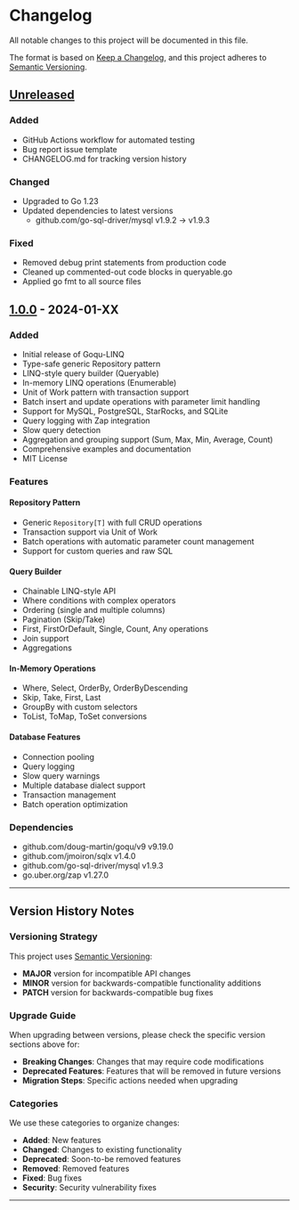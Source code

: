 # Changelog

All notable changes to this project will be documented in this file.

The format is based on [Keep a Changelog](https://keepachangelog.com/en/1.0.0/),
and this project adheres to [Semantic Versioning](https://semver.org/spec/v2.0.0.html).

## [Unreleased]

### Added
- GitHub Actions workflow for automated testing
- Bug report issue template
- CHANGELOG.md for tracking version history

### Changed
- Upgraded to Go 1.23
- Updated dependencies to latest versions
  - github.com/go-sql-driver/mysql v1.9.2 → v1.9.3

### Fixed
- Removed debug print statements from production code
- Cleaned up commented-out code blocks in queryable.go
- Applied go fmt to all source files

## [1.0.0] - 2024-01-XX

### Added
- Initial release of Goqu-LINQ
- Type-safe generic Repository pattern
- LINQ-style query builder (Queryable)
- In-memory LINQ operations (Enumerable)
- Unit of Work pattern with transaction support
- Batch insert and update operations with parameter limit handling
- Support for MySQL, PostgreSQL, StarRocks, and SQLite
- Query logging with Zap integration
- Slow query detection
- Aggregation and grouping support (Sum, Max, Min, Average, Count)
- Comprehensive examples and documentation
- MIT License

### Features

#### Repository Pattern
- Generic `Repository[T]` with full CRUD operations
- Transaction support via Unit of Work
- Batch operations with automatic parameter count management
- Support for custom queries and raw SQL

#### Query Builder
- Chainable LINQ-style API
- Where conditions with complex operators
- Ordering (single and multiple columns)
- Pagination (Skip/Take)
- First, FirstOrDefault, Single, Count, Any operations
- Join support
- Aggregations

#### In-Memory Operations
- Where, Select, OrderBy, OrderByDescending
- Skip, Take, First, Last
- GroupBy with custom selectors
- ToList, ToMap, ToSet conversions

#### Database Features
- Connection pooling
- Query logging
- Slow query warnings
- Multiple database dialect support
- Transaction management
- Batch operation optimization

### Dependencies
- github.com/doug-martin/goqu/v9 v9.19.0
- github.com/jmoiron/sqlx v1.4.0
- github.com/go-sql-driver/mysql v1.9.3
- go.uber.org/zap v1.27.0

---

## Version History Notes

### Versioning Strategy

This project uses [Semantic Versioning](https://semver.org/):
- **MAJOR** version for incompatible API changes
- **MINOR** version for backwards-compatible functionality additions
- **PATCH** version for backwards-compatible bug fixes

### Upgrade Guide

When upgrading between versions, please check the specific version sections above for:
- **Breaking Changes**: Changes that may require code modifications
- **Deprecated Features**: Features that will be removed in future versions
- **Migration Steps**: Specific actions needed when upgrading

### Categories

We use these categories to organize changes:
- **Added**: New features
- **Changed**: Changes to existing functionality
- **Deprecated**: Soon-to-be removed features
- **Removed**: Removed features
- **Fixed**: Bug fixes
- **Security**: Security vulnerability fixes

---

[Unreleased]: https://github.com/Natalieihs/goqu-linq/compare/v1.0.0...HEAD
[1.0.0]: https://github.com/Natalieihs/goqu-linq/releases/tag/v1.0.0
